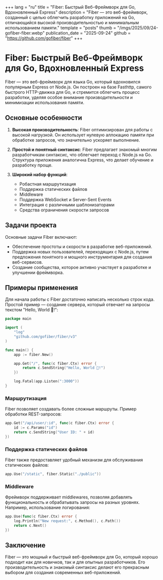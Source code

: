 +++
lang = "ru"
title = "Fiber: Быстрый Веб-Фреймворк для Go, Вдохновленный Express"
description = "Fiber — это веб-фреймворк, созданный с целью облегчить разработку приложений на Go, отличающийся высокой производительностью и минимальным использованием памяти."
template = "posts"
thumb = "/imgs/2025/09/24-gofiber-fiber.webp"
publication_date = "2025-09-24"
github = "https://github.com/gofiber/fiber"
+++

# Fiber: Быстрый Веб-Фреймворк для Go, Вдохновленный Express

Fiber — это веб-фреймворк для языка Go, который вдохновился популярным Express от Node.js. Он построен на базе Fasthttp, самого быстрого HTTP-движка для Go, и стремится облегчить процесс разработки, уделяя особое внимание производительности и минимизации использования памяти.

## Основные особенности

1. **Высокая производительность**: Fiber оптимизирован для работы с высокой нагрузкой. Он использует нулевую аллокацию памяти при обработке запросов, что значительно ускоряет выполнение.

2. **Простой и понятный синтаксис**: Fiber предлагает знакомый многим разработчикам синтаксис, что облегчает переход с Node.js на Go. Структура приложения аналогична Express, что делает обучение и разработку проще.

3. **Широкий набор функций**:
   - Робастная маршрутизация
   - Поддержка статических файлов
   - Middleware
   - Поддержка WebSocket и Server-Sent Events
   - Интеграция с различными шаблонизаторами
   - Средства ограничения скорости запросов

## Задачи проекта

Основные задачи Fiber включают:

- Обеспечение простоты и скорости в разработке веб-приложений.
- Поддержка новых пользователей, переходящих с Node.js, путем предложения понятного и мощного инструментария для создания веб-сервисов.
- Создание сообщества, которое активно участвует в разработке и улучшении фреймворка.

## Примеры применения

Для начала работы с Fiber достаточно написать несколько строк кода. Простой пример — создание сервера, который отвечает на запросы текстом "Hello, World 👋!":

```go
package main

import (
    "log"
    "github.com/gofiber/fiber/v3"
)

func main() {
    app := fiber.New()

    app.Get("/", func(c fiber.Ctx) error {
        return c.SendString("Hello, World 👋!")
    })

    log.Fatal(app.Listen(":3000"))
}
```

### Маршрутизация

Fiber позволяет создавать более сложные маршруты. Пример обработки REST-запросов:

```go
app.Get("/api/user/:id", func(c fiber.Ctx) error {
    id := c.Params("id")
    return c.SendString("User ID: " + id)
})
```

### Поддержка статических файлов

Fiber также предоставляет удобный механизм для обслуживания статических файлов:

```go
app.Use("/static", fiber.Static("./public"))
```

### Middleware 

Фреймворк поддерживает middlewares, позволяя добавлять функциональность и обрабатывать запросы на разных уровнях. Например, использование логирования:

```go
app.Use(func(c fiber.Ctx) error {
    log.Println("New request:", c.Method(), c.Path())
    return c.Next()
})
```

## Заключение

Fiber — это мощный и быстрый веб-фреймворк для Go, который хорошо подходит как для новичков, так и для опытных разработчиков. Его производительность и знакомый синтаксис делают его прекрасным выбором для создания современных веб-приложений.